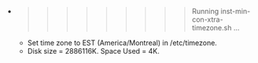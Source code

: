 * >>>>>>>>> Running inst-min-con-xtra-timezone.sh ...
  * Set time zone to EST (America/Montreal) in /etc/timezone.
  * Disk size = 2886116K. Space Used = 4K.
